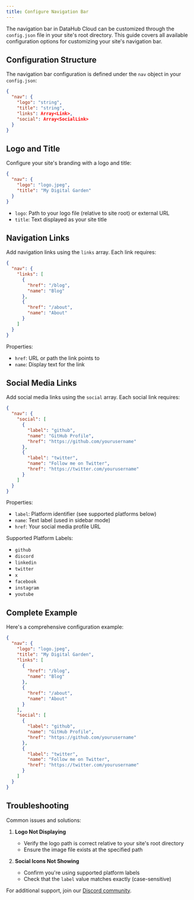 ```yaml
---
title: Configure Navigation Bar
---
```


The navigation bar in DataHub Cloud can be customized through the `config.json` file in your site's root directory. This guide covers all available configuration options for customizing your site's navigation bar.

## Configuration Structure

The navigation bar configuration is defined under the `nav` object in your `config.json`:

```json
{
  "nav": {
    "logo": "string",
    "title": "string",
    "links": Array<Link>,
    "social": Array<SocialLink>
  }
}
```

## Logo and Title

Configure your site's branding with a logo and title:

```json
{
  "nav": {
    "logo": "logo.jpeg",
    "title": "My Digital Garden"
  }
}
```

- `logo`: Path to your logo file (relative to site root) or external URL
- `title`: Text displayed as your site title

## Navigation Links

Add navigation links using the `links` array. Each link requires:

```json
{
  "nav": {
    "links": [
      {
        "href": "/blog",
        "name": "Blog"
      },
      {
        "href": "/about",
        "name": "About"
      }
    ]
  }
}
```

Properties:
- `href`: URL or path the link points to
- `name`: Display text for the link

## Social Media Links

Add social media links using the `social` array. Each social link requires:

```json
{
  "nav": {
    "social": [
      {
        "label": "github",
        "name": "GitHub Profile",
        "href": "https://github.com/yourusername"
      },
      {
        "label": "twitter",
        "name": "Follow me on Twitter",
        "href": "https://twitter.com/yourusername"
      }
    ]
  }
}
```

Properties:
- `label`: Platform identifier (see supported platforms below)
- `name`: Text label (used in sidebar mode)
- `href`: Your social media profile URL

Supported Platform Labels:
- `github`
- `discord`
- `linkedin`
- `twitter`
- `x`
- `facebook`
- `instagram`
- `youtube`

## Complete Example

Here's a comprehensive configuration example:

```json
{
  "nav": {
    "logo": "logo.jpeg",
    "title": "My Digital Garden",
    "links": [
      {
        "href": "/blog",
        "name": "Blog"
      },
      {
        "href": "/about",
        "name": "About"
      }
    ],
    "social": [
      {
        "label": "github",
        "name": "GitHub Profile",
        "href": "https://github.com/yourusername"
      },
      {
        "label": "twitter",
        "name": "Follow me on Twitter",
        "href": "https://twitter.com/yourusername"
      }
    ]
  }
}
```

## Troubleshooting

Common issues and solutions:

1. **Logo Not Displaying**
   - Verify the logo path is correct relative to your site's root directory
   - Ensure the image file exists at the specified path

2. **Social Icons Not Showing**
   - Confirm you're using supported platform labels
   - Check that the `label` value matches exactly (case-sensitive)

For additional support, join our [Discord community](https://discord.com/invite/KrRzMKU).